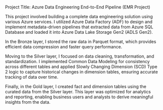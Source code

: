 Project Title: Azure Data Engineering End-to-End Pipeline (EMR Project)

This project involved building a complete data engineering solution using various Azure services. I utilized Azure Data Factory (ADF) to design and implement metadata-driven pipelines that extracted data from Azure SQL Database and loaded it into Azure Data Lake Storage Gen2 (ADLS Gen2).

In the Bronze layer, I stored the raw data in Parquet format, which provides efficient data compression and faster query performance.

Moving to the Silver layer, I focused on data cleaning, transformation, and standardization. I implemented Common Data Modeling for consistency across different tables and applied Slowly Changing Dimension (SCD) Type 2 logic to capture historical changes in dimension tables, ensuring accurate tracking of data over time.

Finally, in the Gold layer, I created fact and dimension tables using the curated data from the Silver layer. This layer was optimized for analytics and reporting, enabling business users and analysts to derive meaningful insights from the data.
